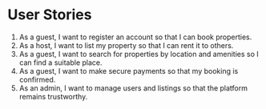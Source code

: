 # User Stories

1. As a guest, I want to register an account so that I can book properties.
2. As a host, I want to list my property so that I can rent it to others.
3. As a guest, I want to search for properties by location and amenities so I can find a suitable place.
4. As a guest, I want to make secure payments so that my booking is confirmed.
5. As an admin, I want to manage users and listings so that the platform remains trustworthy.